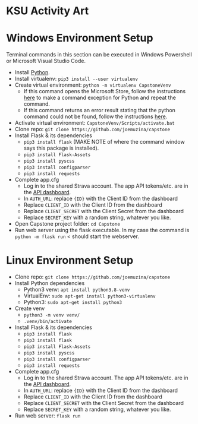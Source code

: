 # KSU Activity Art
 
# Windows Environment Setup
Terminal commands in this section can be executed in Windows Powershell or Microsoft Visual Studio Code.
- Install [Python](https://www.python.org/downloads/).
- Install virtualenv: `pip3 install --user virtualenv`
- Create virtual environment: `python -m virtualenv CapstoneVenv`
  - If this command opens the Microsoft Store, follow the instructions [here](https://stackoverflow.com/a/58773979) to make a command exception for Python and repeat the command.
  - If this command returns an error result stating that the python command could not be found, follow the instructions [here](https://www.geeksforgeeks.org/how-to-add-python-to-windows-path/).
- Activate virtual environment: `CapstoneVenv/Scripts/activate.bat`
- Clone repo: `git clone https://github.com/joemuzina/capstone`
- Install Flask & its dependencies
  - `pip3 install flask` (MAKE NOTE of where the command window says this package is installed).
  - `pip3 install Flask-Assets`
  - `pip3 install pyscss`
  - `pip3 install configparser`
  - `pip3 install requests`
- Complete app.cfg
  - Log in to the shared Strava account. The app API tokens/etc. are in the [API dashboard](https://www.strava.com/settings/api).
  - In `AUTH_URL`: replace `{ID}` with the Client ID from the dashboard
  - Replace `CLIENT_ID` with the Client ID from the dashboard
  - Replace `CLIENT_SECRET` with the Client Secret from the dashboard
  - Replace `SECRET_KEY` with a random string, whatever you like. 
- Open Capstone project folder: `cd Capstone`
- Run web server using the flask executable. In my case the command is `python -m flask run` < should start the webserver.
 
# Linux Environment Setup
- Clone repo: `git clone https://github.com/joemuzina/capstone`
- Install Python dependencies
  - Python3 venv: `apt install python3.8-venv`
  - VirtualEnv: `sudo apt-get install python3-virtualenv`
  - Python3: `sudo apt-get install python3`
- Create venv
  - `python3 -m venv venv/`
  - `.venv/bin/activate`
- Install Flask & its dependencies
  - `pip3 install flask`
  - `pip3 install flask`
  - `pip3 install Flask-Assets`
  - `pip3 install pyscss`
  - `pip3 install configparser`
  - `pip3 install requests`
- Complete app.cfg
  - Log in to the shared Strava account. The app API tokens/etc. are in the [API dashboard](https://www.strava.com/settings/api).
  - In `AUTH_URL`: replace `{ID}` with the Client ID from the dashboard
  - Replace `CLIENT_ID` with the Client ID from the dashboard
  - Replace `CLIENT_SECRET` with the Client Secret from the dashboard
  - Replace `SECRET_KEY` with a random string, whatever you like. 
- Run web server: `flask run`

